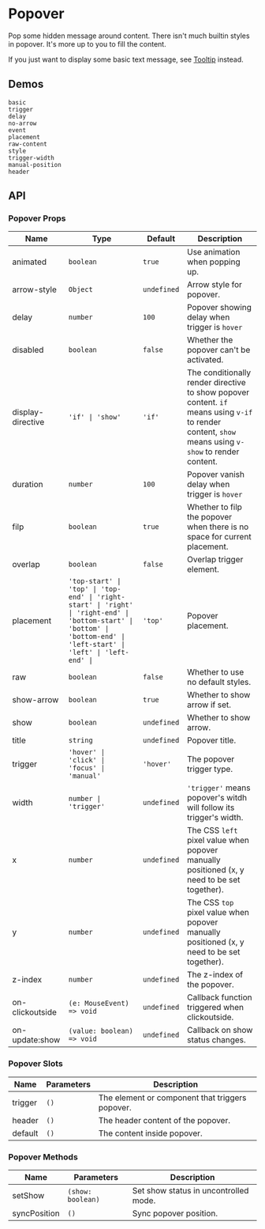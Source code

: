 # Popover

Pop some hidden message around content. There isn't much builtin styles in popover. It's more up to you to fill the content.

If you just want to display some basic text message, see [Tooltip](tooltip) instead.

## Demos

```demo
basic
trigger
delay
no-arrow
event
placement
raw-content
style
trigger-width
manual-position
header
```

## API

### Popover Props

| Name | Type | Default | Description |
| --- | --- | --- | --- |
| animated | `boolean` | `true` | Use animation when popping up. |
| arrow-style | `Object` | `undefined` | Arrow style for popover. |
| delay | `number` | `100` | Popover showing delay when trigger is `hover` |
| disabled | `boolean` | `false` | Whether the popover can't be activated. |
| display-directive | `'if' \| 'show'` | `'if'` | The conditionally render directive to show popover content. `if` means using `v-if` to render content, `show` means using `v-show` to render content. |
| duration | `number` | `100` | Popover vanish delay when trigger is `hover` |
| filp | `boolean` | `true` | Whether to filp the popover when there is no space for current placement. |
| overlap | `boolean` | `false` | Overlap trigger element. |
| placement | `'top-start' \| 'top' \| 'top-end' \| 'right-start' \| 'right' \| 'right-end' \| 'bottom-start' \| 'bottom' \| 'bottom-end' \| 'left-start' \| 'left' \| 'left-end' \| ` | `'top'` | Popover placement. |
| raw | `boolean` | `false` | Whether to use no default styles. |
| show-arrow | `boolean` | `true` | Whether to show arrow if set. |
| show | `boolean` | `undefined` | Whether to show arrow. |
| title | `string` | `undefined` | Popover title. |
| trigger | `'hover' \| 'click' \| 'focus' \| 'manual'` | `'hover'` | The popover trigger type. |
| width | `number \| 'trigger'` | `undefined` | `'trigger'` means popover's witdh will follow its trigger's width. |
| x | `number` | `undefined` | The CSS `left` pixel value when popover manually positioned (x, y need to be set together). |
| y | `number` | `undefined` | The CSS `top` pixel value when popover manually positioned (x, y need to be set together). |
| z-index | `number` | `undefined` | The z-index of the popover. |
| on-clickoutside | `(e: MouseEvent) => void` | `undefined` | Callback function triggered when clickoutside. |
| on-update:show | `(value: boolean) => void` | `undefined` | Callback on show status changes. |

### Popover Slots

| Name    | Parameters | Description                                     |
| ------- | ---------- | ----------------------------------------------- |
| trigger | `()`       | The element or component that triggers popover. |
| header  | `()`       | The header content of the popover.              |
| default | `()`       | The content inside popover.                     |

### Popover Methods

| Name         | Parameters        | Description                           |
| ------------ | ----------------- | ------------------------------------- |
| setShow      | `(show: boolean)` | Set show status in uncontrolled mode. |
| syncPosition | `()`              | Sync popover position.                |
